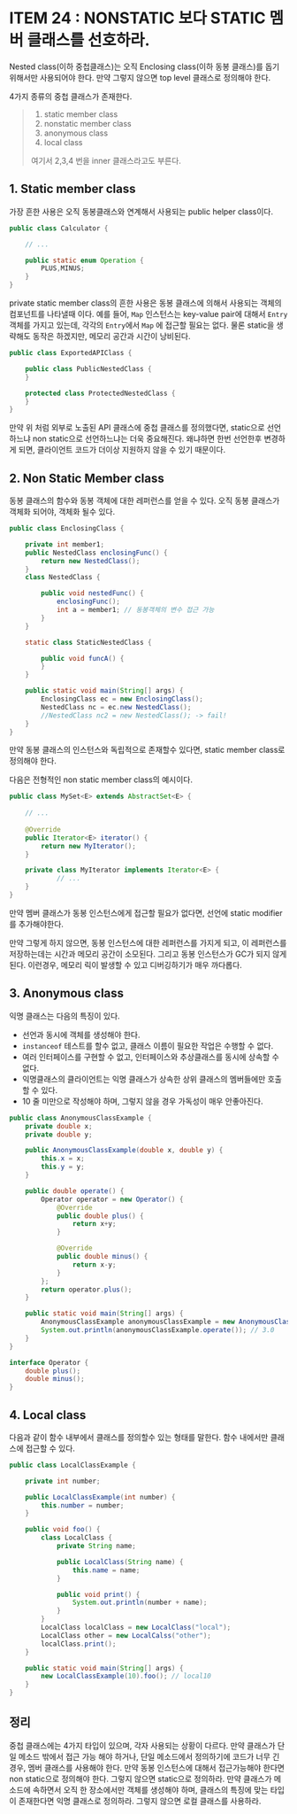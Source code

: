 # ITEM 24 : NONSTATIC 보다 STATIC 멤버 클래스를 선호하라.

Nested class(이하 중첩클래스)는 오직 Enclosing class(이하 동봉 클래스)를 돕기 위해서만 사용되어야 한다. 만약 그렇지 않으면 top level 클래스로 정의해야 한다.

4가지 종류의 중첩 클래스가 존재한다.

> 1. static member class
> 2. nonstatic member class
> 3. anonymous class
> 4. local class
>
> 여기서 2,3,4 번을 inner 클래스라고도 부른다.

## 1. Static member class

가장 흔한 사용은 오직 동봉클래스와 연계해서 사용되는 public helper class이다.

``` java
public class Calculator {

    // ...

    public static enum Operation {
        PLUS,MINUS;
    }
}
```

private static member class의 흔한 사용은  동봉 클래스에 의해서 사용되는 객체의 컴포넌트를 나타낼때 이다. 예를 들어, ```Map``` 인스턴스는 key-value pair에 대해서  ```Entry``` 객체를 가지고 있는데, 각각의 ```Entry```에서 ```Map``` 에 접근할 필요는 없다. 물론 static을 생략해도 동작은 하겠지만, 메모리 공간과 시간이 낭비된다.

``` java
public class ExportedAPIClass {

    public class PublicNestedClass {
    }

    protected class ProtectedNestedClass {
    }
}

```

만약 위 처럼 외부로 노출된 API 클래스에 중첩 클래스를 정의했다면, static으로 선언하느냐 non static으로 선언하느냐는 더욱 중요해진다. 왜냐하면 한번 선언한후 변경하게 되면, 클라이언트 코드가 더이상 지원하지 않을 수 있기 때문이다.

## 2. Non Static Member class

동봉 클래스의 함수와 동봉 객체에 대한 레퍼런스를 얻을 수 있다. 오직 동봉 클래스가 객체화 되어야, 객체화 될수 있다.

``` java
public class EnclosingClass {

    private int member1;
    public NestedClass enclosingFunc() {
        return new NestedClass();
    }
    class NestedClass {

        public void nestedFunc() {
            enclosingFunc();
            int a = member1; // 동봉객체의 변수 접근 가능
        }
    }

    static class StaticNestedClass {

        public void funcA() {
        }
    }

    public static void main(String[] args) {
        EnclosingClass ec = new EnclosingClass();
        NestedClass nc = ec.new NestedClass();
        //NestedClass nc2 = new NestedClass(); -> fail!
    }
}
```

만약 동봉 클래스의 인스턴스와 독립적으로 존재할수 있다면, static member class로 정의해야 한다. 

다음은 전형적인 non static member class의 예시이다.

``` java
public class MySet<E> extends AbstractSet<E> {
    
    // ...
    
    @Override 
  	public Iterator<E> iterator() {
        return new MyIterator();
    }

    private class MyIterator implements Iterator<E> {
			// ...
    }
}

```

만약 멤버 클래스가 동봉 인스턴스에게 접근할 필요가 없다면, 선언에 static modifier를 추가해야한다.

만약 그렇게 하지 않으면, 동봉 인스턴스에 대한 레퍼런스를 가지게 되고, 이 레퍼런스를 저장하는데는 시간과 메모리 공간이 소모된다. 그리고 동봉 인스턴스가 GC가 되지 않게 된다. 이런경우, 메모리 릭이 발생할 수 있고 디버깅하기가 매우 까다롭다.

## 3. Anonymous class

익명 클래스는 다음의 특징이 있다.

- 선언과 동시에 객체를 생성해야 한다.
- ```instanceof``` 테스트를 할수 없고, 클래스 이름이 필요한 작업은 수행할 수 없다.
- 여러 인터페이스를 구현할 수 없고, 인터페이스와 추상클래스를 동시에 상속할 수 없다.
- 익명클래스의 클라이언트는 익명 클래스가 상속한 상위 클래스의 멤버들에만 호출할 수 있다.
- 10 줄 미만으로 작성해야 하며, 그렇지 않을 경우 가독성이 매우 안좋아진다.

``` java
public class AnonymousClassExample {
    private double x;
    private double y;

    public AnonymousClassExample(double x, double y) {
        this.x = x;
        this.y = y;
    }

    public double operate() {
        Operator operator = new Operator() {
            @Override
            public double plus() {
                return x+y;
            }

            @Override
            public double minus() {
                return x-y;
            }
        };
        return operator.plus();
    }

    public static void main(String[] args) {
        AnonymousClassExample anonymousClassExample = new AnonymousClassExample(1.0,2.0);
        System.out.println(anonymousClassExample.operate()); // 3.0
    }
}

interface Operator {
    double plus();
    double minus();
}
```

## 4. Local class

다음과 같이 함수 내부에서 클래스를 정의할수 있는 형태를 말한다. 함수 내에서만 클래스에 접근할 수 있다.

``` java
public class LocalClassExample {

    private int number;

    public LocalClassExample(int number) {
        this.number = number;
    }

    public void foo() {
        class LocalClass {
            private String name;

            public LocalClass(String name) {
                this.name = name;
            }

            public void print() {
                System.out.println(number + name);
            }
        }
        LocalClass localClass = new LocalClass("local");
      	LocalClass other = new LocalCalss("other");
        localClass.print();
    }

    public static void main(String[] args) {
        new LocalClassExample(10).foo(); // local10
    }
}
```

## 정리

중첩 클래스에는 4가지 타입이 있으며, 각자 사용되는 상황이 다르다. 만약 클래스가 단일 메소드 밖에서 접근 가능 해야 하거나, 단일 메소드에서 정의하기에 코드가 너무 긴 경우, 멤버 클래스를 사용해야 한다. 만약 동봉 인스턴스에 대해서 접근가능해야 한다면 non static으로 정의해야 한다. 그렇지 않으면 static으로 정의하라. 만약 클래스가 메소드에 속하면서 오직 한 장소에서만 객체를 생성해야 하며, 클래스의 특징에 맞는 타입이 존재한다면 익명 클래스로 정의하라. 그렇지 않으면 로컬 클래스를 사용하라.



